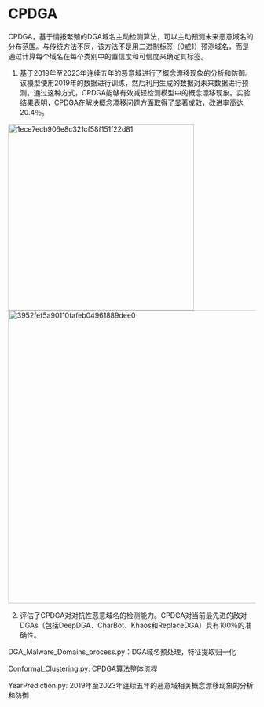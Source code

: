 # CPDGA
CPDGA，基于情报繁殖的DGA域名主动检测算法，可以主动预测未来恶意域名的分布范围。与传统方法不同，该方法不是用二进制标签（0或1）预测域名，而是通过计算每个域名在每个类别中的置信度和可信度来确定其标签。
1. 基于2019年至2023年连续五年的恶意域进行了概念漂移现象的分析和防御。该模型使用2019年的数据进行训练，然后利用生成的数据对未来数据进行预测。通过这种方式，CPDGA能够有效减轻检测模型中的概念漂移现象。实验结果表明，CPDGA在解决概念漂移问题方面取得了显著成效，改进率高达20.4％。
<img width="378" alt="1ece7ecb906e8c321cf58f151f22d81" src="https://github.com/ymeng1008/CPDGA/assets/167075268/28dafdb1-e67c-43d7-9a95-ce8534807e12">
<img width="595" alt="3952fef5a90110fafeb04961889dee0" src="https://github.com/ymeng1008/CPDGA/assets/167075268/0e4f0806-58aa-4cf8-8b2f-513e40144699">

  
2. 评估了CPDGA对对抗性恶意域名的检测能力。CPDGA对当前最先进的敌对DGAs（包括DeepDGA、CharBot、Khaos和ReplaceDGA）具有100％的准确性。


DGA_Malware_Domains_process.py：DGA域名预处理，特征提取归一化

Conformal_Clustering.py: CPDGA算法整体流程

YearPrediction.py: 2019年至2023年连续五年的恶意域相关概念漂移现象的分析和防御


